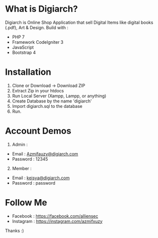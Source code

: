 # What is Digiarch?
Digiarch is Online Shop Application that sell Digital Items like digital books (.pdf), Art & Design.
Build with :
- PHP 7
- Framework CodeIgniter 3
- JavaScript
- Bootstrap 4

# Installation
1. Clone or Download -> Download ZIP
2. Extract Zip in your htdocs
3. Run Local Server (Xampp, Lampp, or anything)
4. Create Database by the name 'digiarch'
5. Import digiarch.sql to the database
6. Run.

# Account Demos 
1. Admin :
  - Email     : Azmifauzy@digiarch.com
  - Password  : 12345
2. Member : 
  - Email     : keisya@digiarch.com
  - Password  : password

# Follow Me 
- Facebook  : https://facebook.com/alliensec
- Instagram : https://instagram.com/azmifxuzy


Thanks :)
